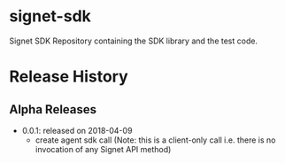 # signet-sdk

Signet SDK Repository containing the SDK library and the test code.

# Release History

## Alpha Releases

  - 0.0.1: released on 2018-04-09
    - create agent sdk call (Note: this is a client-only call i.e. there is no invocation of any Signet API method)
